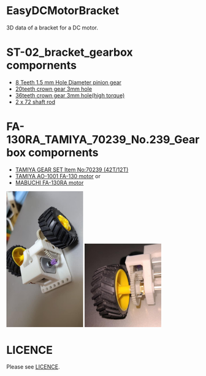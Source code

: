 # EasyDCMotorBracket
3D data of a bracket for a DC motor.

# ST-02_bracket_gearbox compornents
- [8 Teeth 1.5 mm Hole Diameter pinion gear](https://www.amazon.co.jp/dp/B0777MC31J/ref=cm_sw_r_cp_apa_i_BY7ZWXQH1PFNANZA8E7G?fbclid=IwAR0D8wV9yTjRyYAAVJWx9ofE4FRM4rHZ7RyGc_93HKTrDBZ_rD2C1UTbyA4) 
- [20teeth crown gear 3mm hole](https://a.aliexpress.com/_m04t53t)
- [36teeth crown gear 3mm hole(high torque)](https://a.aliexpress.com/_m0m38kP)
- [2 x 72 shaft rod](https://www.yodobashi.com/product/100000001003794158/?gad1&gad2=g&gad3&gad4=452594516847&gad5=15698396484161472817&gad6&gclid=CjwKCAjw6fCCBhBNEiwAem5SO0y97WQgh6WhblMCNWUYFpkfGZipB0vIUv07aTfgdwXyQwpR3Q1BThoC1PAQAvD_BwE&xfr=pla&fbclid=IwAR2-p80RZ6pfD-fWzLtlPfXd966pRNO0-IOr12Z7Sfa3YLHacPgrouwI-1w)

# FA-130RA_TAMIYA_70239_No.239_Gearbox compornents
- [TAMIYA GEAR SET Item No:70239 (42T/12T)](https://www.tamiya.com/japan/products/70239/index.html)
- [TAMIYA AO-1001 FA-130 motor](https://www.tamiya.com/japan/products/94380/index.html)
or
- [MABUCHI FA-130RA motor](https://www.mabuchi-motor.co.jp/motorize/branch/motor/)

<img src="https://github.com/henjin0/EasyDCMotorBracket/blob/main/FA-130RA_gearbox_front.jpg" width="200">
<img src="https://github.com/henjin0/EasyDCMotorBracket/blob/main/FA-130RA_gearbox_rear.jpg" width="200">

# LICENCE
Please see [LICENCE](LICENSE).
